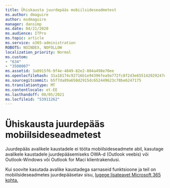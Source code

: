 ```yaml
---
title: Ühiskausta juurdepääs mobiilsideseadmetest
ms.author: dmaguire
author: msdmaguire
manager: dansimp
ms.date: 04/21/2020
ms.audience: ITPro
ms.topic: article
ms.service: o365-administration
ROBOTS: NOINDEX, NOFOLLOW
localization_priority: Normal
ms.custom:
- "634"
- "3500007"
ms.assetid: 3a0915f6-9f4e-4049-82e2-804a498e70ee
ms.openlocfilehash: 31a18174c92716b1e94396fea9a772fc8f2d3e655142029247e6e99dae18b03a
ms.sourcegitcommit: b5f7da89a650d2915dc652449623c78be6247175
ms.translationtype: MT
ms.contentlocale: et-EE
ms.lasthandoff: 08/05/2021
ms.locfileid: "53911262"
---
```

# <a name="public-folder-access-from-mobile-devices"></a>Ühiskausta juurdepääs mobiilsideseadmetest

Juurdepääs avalikele kaustadele ei tööta mobiilsideseadmete abil, kasutage avalikele kaustadele juurdepääsemiseks OWA-d (Outlook veebis) või Outlook-Windows või Outlook for Maci klientrakendusi.

Kui soovite kasutada avalike kaustadega sarnaseid funktsioone ja teil on mobiilsideseadmetes juurdepääsetav sisu, [lugege lisateavet Microsoft 365 kohta.](https://support.office.com/article/learn-about-office-365-groups-b565caa1-5c40-40ef-9915-60fdb2d97fa2)
  